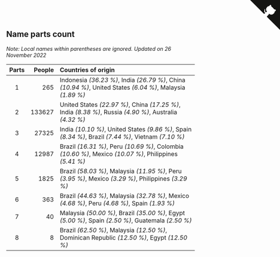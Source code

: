 ## Name parts count

*Note: Local names within parentheses are ignored.*
*Updated on 26 November 2022*

| Parts | People | Countries of origin |
| :--: | ---: | :--- |
| 1 | 265 | Indonesia *(36.23 %)*, India *(26.79 %)*, China *(10.94 %)*, United States *(6.04 %)*, Malaysia *(1.89 %)* |
| 2 | 133627 | United States *(22.97 %)*, China *(17.25 %)*, India *(8.38 %)*, Russia *(4.90 %)*, Australia *(4.32 %)* |
| 3 | 27325 | India *(10.10 %)*, United States *(9.86 %)*, Spain *(8.34 %)*, Brazil *(7.44 %)*, Vietnam *(7.10 %)* |
| 4 | 12987 | Brazil *(16.31 %)*, Peru *(10.69 %)*, Colombia *(10.60 %)*, Mexico *(10.07 %)*, Philippines *(5.41 %)* |
| 5 | 1825 | Brazil *(58.03 %)*, Malaysia *(11.95 %)*, Peru *(3.95 %)*, Mexico *(3.29 %)*, Philippines *(3.29 %)* |
| 6 | 363 | Brazil *(44.63 %)*, Malaysia *(32.78 %)*, Mexico *(4.68 %)*, Peru *(4.68 %)*, Spain *(1.93 %)* |
| 7 | 40 | Malaysia *(50.00 %)*, Brazil *(35.00 %)*, Egypt *(5.00 %)*, Spain *(2.50 %)*, Guatemala *(2.50 %)* |
| 8 | 8 | Brazil *(62.50 %)*, Malaysia *(12.50 %)*, Dominican Republic *(12.50 %)*, Egypt *(12.50 %)* |


<a href="https://github.com/JustinTimeCuber/wca_statistics" class="github-corner" aria-label="View source on Github"><svg width="80" height="80" viewBox="0 0 250 250" style="fill:#151513; color:#fff; position: absolute; top: 0; border: 0; right: 0;" aria-hidden="true"><path d="M0,0 L115,115 L130,115 L142,142 L250,250 L250,0 Z"></path><path d="M128.3,109.0 C113.8,99.7 119.0,89.6 119.0,89.6 C122.0,82.7 120.5,78.6 120.5,78.6 C119.2,72.0 123.4,76.3 123.4,76.3 C127.3,80.9 125.5,87.3 125.5,87.3 C122.9,97.6 130.6,101.9 134.4,103.2" fill="currentColor" style="transform-origin: 130px 106px;" class="octo-arm"></path><path d="M115.0,115.0 C114.9,115.1 118.7,116.5 119.8,115.4 L133.7,101.6 C136.9,99.2 139.9,98.4 142.2,98.6 C133.8,88.0 127.5,74.4 143.8,58.0 C148.5,53.4 154.0,51.2 159.7,51.0 C160.3,49.4 163.2,43.6 171.4,40.1 C171.4,40.1 176.1,42.5 178.8,56.2 C183.1,58.6 187.2,61.8 190.9,65.4 C194.5,69.0 197.7,73.2 200.1,77.6 C213.8,80.2 216.3,84.9 216.3,84.9 C212.7,93.1 206.9,96.0 205.4,96.6 C205.1,102.4 203.0,107.8 198.3,112.5 C181.9,128.9 168.3,122.5 157.7,114.1 C157.9,116.9 156.7,120.9 152.7,124.9 L141.0,136.5 C139.8,137.7 141.6,141.9 141.8,141.8 Z" fill="currentColor" class="octo-body"></path></svg></a><style>.github-corner:hover .octo-arm{animation:octocat-wave 560ms ease-in-out}@keyframes octocat-wave{0%,100%{transform:rotate(0)}20%,60%{transform:rotate(-25deg)}40%,80%{transform:rotate(10deg)}}@media (max-width:500px){.github-corner:hover .octo-arm{animation:none}.github-corner .octo-arm{animation:octocat-wave 560ms ease-in-out}}</style>
